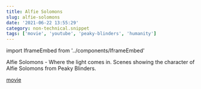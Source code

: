 ```yaml
---
title: Alfie Solomons
slug: alfie-solomons
date: '2021-06-22 13:55:29'
category: non-technical.snippet
tags: ['movie', 'youtube', 'peaky-blinders', 'humanity']
---
```


import IframeEmbed from '../components/IframeEmbed'

<IframeEmbed src='https://youtube.com/embed/PYeSSge0XEA' />

Alfie Solomons - Where the light comes in. Scenes showing the character of Alfie Solomons from Peaky
Blinders.

[movie](https://us-east1-johnmathews-website.cloudfunctions.net/download?obj=movies/Alfie-Solomons-Peaky-Blinders-Where-the-Light-Comes-in.mp4)
